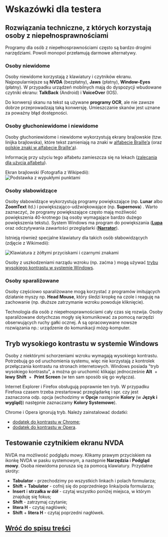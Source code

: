 # Wskazówki dla testera

## Rozwiązania techniczne, z których korzystają osoby z niepełnosprawnościami

Programy dla osób z niepełnosprawnościami często są bardzo drogimi narzędziami. Powoli monopol przełamują darmowe alternatywy.

### Osoby niewidome

Osoby niewidome korzystają z klawiatury i czytników ekranu. Najpopularniejsze są **NVDA** (bezpłatny), **Jaws** (płatny), **Window-Eyes** (płatny).
W przypadku urządzeń mobilnych mają do dyspozycji wbudowane czytniki ekranu: **TalkBack** (Android) i **VoiceOver** (IOS).

Do konwersji skanu na tekst są używane **programy OCR**, ale nie zawsze dobrze przeprowadzają taką konwersję. Umieszczanie skanów jest uznane za poważny błąd dostępności.

### Osoby głuchoniewidome i niewidome

Osoby głuchoniewidome i niewidome wykorzystują ekrany brajlowskie (tzw. linijka brajlowska), które tekst zamieniają na znaki w [alfabecie Braille’a](https://pl.wikipedia.org/wiki/Alfabet_Braille’a) (oraz [polskie znaki w alfabecie Braille'a](https://pl.wikipedia.org/wiki/Polski_alfabet_Braille’a)).

Informację przy użyciu tego alfabetu zamieszcza się na lekach ([zalecania dla użycia alfabetu](http://pzn.org.pl/stanowisko-polskiego-zwiazku-niewidomych-w-sprawie-napisow-w-brajlu-na-opakowaniach-lekow/)).

Ekran brajlowski (Fotografia z Wikipedii):
![Podstawka z wypukłymi punktami](https://upload.wikimedia.org/wikipedia/commons/4/4a/Plage-braille.jpg)

### Osoby słabowidzące

Osoby słabowidzące wykorzystują programy powiększające (np. **Lunar** albo **ZoomText** itd.) i powiększająco-udźwiękowające (np. **Supernova**) . Warto zaznaczyć, że programy powiększające często mają możliwość powiększenia 40-krotnego (są osoby wymagające bardzo dużego powiększenia tekstu). System Windows ma program do powiększania (**[Lupa](https://support.microsoft.com/pl-pl/help/11542/windows-use-magnifier-to-make-things-easier-to-see)** oraz odczytywania zawartości przeglądarki (**[Narrator](https://support.microsoft.com/pl-pl/help/4028598/windows-10-start-or-stop-narrator)**).

Istnieją również specjalne klawiatury dla takich osób słabowidzących (zdjęcie z Wikimedii):

![Klawiatura z żółtymi przyciskami i czarnymi znakami](https://upload.wikimedia.org/wikipedia/commons/0/0a/Hand-on-high-contrast-accessible-computer-keyboard.jpg)

Osoby z uszkodzeniami narządu wzroku (np. zaćma ) mogą używać [trybu wysokiego kontrastu w systemie Windows](https://support.microsoft.com/pl-pl/help/4026951/windows-10-turn-high-contrast-mode-on-or-off).

### Osoby sparaliżowane

Osoby częściowo sparaliżowane mogą korzystać z programów imitujących działanie myszy np. **Head Mouse**, który śledzi kropkę na czole i reaguję na zachowanie (np. dłuższe zatrzymanie wzroku powoduje kliknięcie).

Technologia dla osób z niepełnosprawnościami cały czas się rozwija. Osoby sparaliżowane dotychczas mogły się komunikować za pomocą narzędzi obserwujących ruchy gałki ocznej. A są opracowywane nowsze rozwiązania np.: urządzenie do komunikacji mózg-komputer.

## Tryb wysokiego kontrastu w systemie Windows

Osoby z niektórymi schorzeniami wzroku wymagają wysokiego kontrastu. Potrzebują go od uruchomienia systemu, więc nie korzystają z kontrolek przełączania kontrastu na stronach internetowych.
Windows posiada "tryb wysokiego kontrastu", a można go uruchomić klikając jednocześnie **Alt**  +  **lewy Shift**  +  **Print Screen** (w ten sam sposób się go wyłącza).

Internet Explorer i Firefox obsługują poprawnie ten tryb. W przypadku Firefoxa czasem trzeba zrestartować przeglądarkę i spr. czy jest zaznaczona odp. opcja (wchodzimy w **Opcje** następnie **Kolory** (w **Język i wygląd)**) następnie zaznaczamy **Kolory Systemowe**).

Chrome i Opera ignorują tryb. Należy zainstalować dodatki:

- [dodatek do kontrastu w Chrome](https://chrome.google.com/webstore/detail/high-contrast/djcfdncoelnlbldjfhinnjlhdjlikmph);
- [dodatek do kontrastu w Opera](https://addons.opera.com/pl/extensions/details/dark-mode/).

## Testowanie czytnikiem ekranu NVDA

NVDA ma możliwość podglądu mowy. Klikamy prawym przyciskiem na ikonkę NVDA w pasku systemowym, a następnie **Narzędzia** i **Podgląd mowy**.
Osoba niewidoma porusza się za pomocą klawiatury. Przydatne skróty:

- **Tabulator** - przechodzimy po wszystkich linkach i polach formularza;
- **Shift** + **Tabulator** - cofnij się do poprzedniego linka/pola formularza;
- **Insert** i **strzałka w dół** - czytaj wszystko poniżej miejsca, w którym znajduję się fokus;
- **Shift** - zatrzymaj czytanie;
- **litera H** - czytaj nagłówek;
- **Shift** + **litera H** - czytaj poprzedni nagłówek.

## [Wróć do spisu treści](../README.md)
